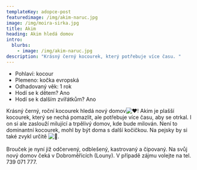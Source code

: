 ```yaml
---
templateKey: adopce-post
featuredimage: /img/akim-naruc.jpg
image: /img/moira-sirka.jpg
title: Akim
heading: Akim hledá domov
intro:
  blurbs:
    - image: /img/akim-naruc.jpg
description: "Krásný černý kocourek, který potřebuje více času. "
---
```

* Pohlaví: kocour
* Plemeno: kočka evropská
* Odhadovaný věk: 1 rok
* Hodí se k dětem? Ano
* Hodí se k dalším zvířátkům? Ano

Krásný černý, roční kocourek hledá nový domov![❤️](https://static.xx.fbcdn.net/images/emoji.php/v9/t6c/1/16/2764.png)! Akim je plašší kocourek, který se nechá pomazlit, ale potřebuje více času, aby se otrkal. I on si ale zaslouží milující a trpělivý domov, kde bude milován. Není to dominantní kocourek, mohl by být doma s další kočičkou. Na pejsky by si také zvykl určitě ![🙂](https://static.xx.fbcdn.net/images/emoji.php/v9/t4c/1/16/1f642.png).\
\
Brouček je nyní již odčervený, odblešený, kastrovaný a čipovaný. Na svůj nový domov čeká v Dobroměřicích (Louny). V případě zájmu volejte na tel. 739 071 777.